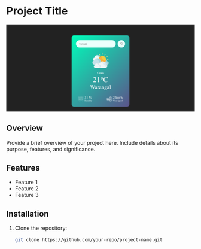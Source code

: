 # Project Title

![Project Image](https://github.com/Hari36020/weather-app/blob/main/images/Screenshot%20(1).png)

## Overview

Provide a brief overview of your project here. Include details about its purpose, features, and significance.

## Features

- Feature 1
- Feature 2
- Feature 3

## Installation

1. Clone the repository:
   ```bash
   git clone https://github.com/your-repo/project-name.git
